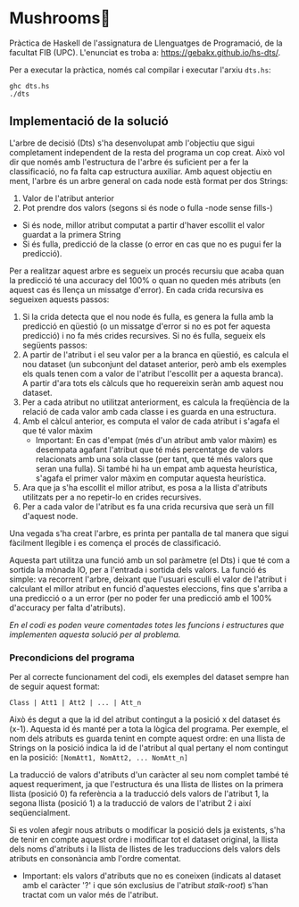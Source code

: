 # Mushrooms:mushroom:

Pràctica de Haskell de l'assignatura de Llenguatges de Programació, de la facultat FIB (UPC).
L'enunciat es troba a: https://gebakx.github.io/hs-dts/.

Per a executar la pràctica, només cal compilar i executar l'arxiu ```dts.hs```:
```
ghc dts.hs
./dts
```

## Implementació de la solució
L'arbre de decisió (Dts) s'ha desenvolupat amb l'objectiu que sigui completament independent de la resta del programa un cop creat. Això vol dir que només amb l'estructura de l'arbre és suficient per a fer la classificació, no fa falta cap estructura auxiliar. Amb aquest objectiu en ment, l'arbre és un arbre general on cada node està format per dos Strings:
1. Valor de l'atribut anterior
2. Pot prendre dos valors (segons si és node o fulla -node sense fills-)
  - Si és node, millor atribut computat a partir d'haver escollit el valor guardat a la primera String 
  - Si és fulla, predicció de la classe (o error en cas que no es pugui fer la predicció).

Per a realitzar aquest arbre es segueix un procés recursiu que acaba quan la predicció té una accuracy del 100% o quan no queden més atributs (en aquest cas és llença un missatge d'error).
En cada crida recursiva es segueixen aquests passos:

1. Si la crida detecta que el nou node és fulla, es genera la fulla amb la predicció en qüestió (o un missatge d'error si no es pot fer aquesta predicció) i no fa més crides recursives. Si no és fulla, segueix els següents passos:
2. A partir de l'atribut i el seu valor per a la branca en qüestió, es calcula el nou dataset (un subconjunt del dataset anterior, però amb els exemples els quals tenen com a valor de l'atribut l'escollit per a aquesta branca). A partir d'ara tots els càlculs que ho requereixin seràn amb aquest nou dataset.
3. Per a cada atribut no utilitzat anteriorment, es calcula la freqüència de la relació de cada valor amb cada classe i es guarda en una estructura.
4. Amb el càlcul anterior, es computa el valor de cada atribut i s'agafa el que té valor màxim
    - Important: En cas d'empat (més d'un atribut amb valor màxim) es desempata agafant l'atribut que té més percentatge de valors relacionats amb una sola classe (per tant, que té més valors que seran una fulla). Si també hi ha un empat amb aquesta heurística, s'agafa el primer valor màxim en computar aquesta heurística.
5. Ara que ja s'ha escollit el millor atribut, es posa a la llista d'atributs utilitzats per a no repetir-lo en crides recursives.
6. Per a cada valor de l'atribut es fa una crida recursiva que serà un fill d'aquest node.


Una vegada s'ha creat l'arbre, es printa per pantalla de tal manera que sigui fàcilment llegible i es comença el procés de classificació.

Aquesta part utilitza una funció amb un sol paràmetre (el Dts) i que té com a sortida la mònada IO, per a l'entrada i sortida dels valors. La funció és simple: va recorrent l'arbre, deixant que l'usuari esculli el valor de l'atribut i calculant el millor atribut en funció d'aquestes eleccions, fins que s'arriba a una predicció o a un error (per no poder fer una predicció amb el 100% d'accuracy per falta d'atributs).

_En el codi es poden veure comentades totes les funcions i estructures que implementen aquesta solució per al problema._

### Precondicions del programa
Per al correcte funcionament del codi, els exemples del dataset sempre han de seguir aquest format:

```Class | Att1 | Att2 | ... | Att_n```

Això és degut a que la id del atribut contingut a la posició x del dataset és (x-1). Aquesta id és manté per a tota la lògica del programa.
Per exemple, el nom dels atributs es guarda tenint en compte aquest ordre: en una llista de Strings on la posició indica la id de l'atribut al qual pertany el nom contingut en la posició:
```[NomAtt1, NomAtt2, ... NomAtt_n]```

La traducció de valors d'atributs d'un caràcter al seu nom complet també té aquest requeriment, ja que l'estructura és una llista de llistes on la primera llista (posició 0) fa referència a la traducció dels valors de l'atribut 1, la segona llista (posició 1) a la traducció de valors de l'atribut 2 i així seqüencialment.

Si es volen afegir nous atributs o modificar la posició dels ja existents, s'ha de tenir en compte aquest ordre i modificar tot el dataset original, la llista dels noms d'atributs i la llista de llistes de les traduccions dels valors dels atributs en consonància amb l'ordre comentat.

- Important: els valors d'atributs que no es coneixen (indicats al dataset amb el caràcter '?' i que són exclusius de l'atribut _stalk-root_) s'han tractat com un valor més de l'atribut.
   
